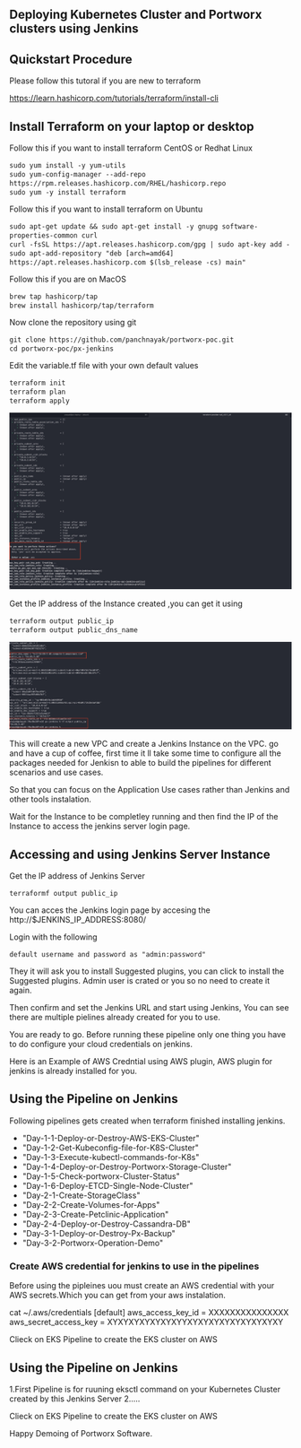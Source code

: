 ## Deploying Kubernetes Cluster and Portworx clusters using Jenkins



## Quickstart Procedure

Please follow this tutoral if you are new to terraform

https://learn.hashicorp.com/tutorials/terraform/install-cli

## Install Terraform on your laptop or desktop

Follow this if you want to install terraform CentOS or Redhat Linux
```
sudo yum install -y yum-utils
sudo yum-config-manager --add-repo https://rpm.releases.hashicorp.com/RHEL/hashicorp.repo
sudo yum -y install terraform
```

Follow this if you want to install terraform on Ubuntu

```
sudo apt-get update && sudo apt-get install -y gnupg software-properties-common curl
curl -fsSL https://apt.releases.hashicorp.com/gpg | sudo apt-key add -
sudo apt-add-repository "deb [arch=amd64] https://apt.releases.hashicorp.com $(lsb_release -cs) main"
```

Follow this if you are on MacOS
```
brew tap hashicorp/tap
brew install hashicorp/tap/terraform
```

Now clone the repository using git

```
git clone https://github.com/panchnayak/portworx-poc.git
cd portworx-poc/px-jenkins
```
Edit the variable.tf file with your own default values

```
terraform init
terraform plan
terraform apply
```
![Terraform Apply](/px-jenkins/images/terraform-apply.jpg?raw=true "Terraform Apply")

Get the IP address of the Instance created ,you can get it using

```
terraform output public_ip
terraform output public_dns_name
```
![](/px-jenkins/images/public-ip.jpg?raw=true)

This will create a new VPC and create a Jenkins Instance on the VPC. go and have a cup of coffee, first time it ll take some time to configure all the packages needed for Jenkisn to able to build the pipelines for different scenarios and use cases.

So that you can focus on the Application Use cases rather than Jenkins and other tools instalation.

Wait for the Instance to be completley running and then find the IP of the Instance to access the jenkins server login page.

## Accessing and using Jenkins Server Instance

Get the IP address of Jenkins Server

```
terraformf output public_ip

```

You can acces the Jenkins login page by accesing the http://$JENKINS_IP_ADDRESS:8080/

Login with the following

```
default username and password as "admin:password"
```

They it will ask you to install Suggested plugins, you can click to install the Suggested plugins. Admin user is crated or you so no need to create it again.

Then confirm and set the Jenkins URL and start using Jenkins, You can see there are multiple pielines already created for you to use.

You are ready to go. Before running these pipeline only one thing you have to do configure your cloud credentials on jenkins.

Here is an Example of AWS Credntial using AWS plugin, AWS plugin for jenkins is already installed for you.

## Using the Pipeline on Jenkins

Following pipelines gets created when terraform finished installing jenkins.

- "Day-1-1-Deploy-or-Destroy-AWS-EKS-Cluster"
- "Day-1-2-Get-Kubeconfig-file-for-K8S-Cluster"
- "Day-1-3-Execute-kubectl-commands-for-K8s" 
- "Day-1-4-Deploy-or-Destroy-Portworx-Storage-Cluster"
- "Day-1-5-Check-portworx-Cluster-Status"
- "Day-1-6-Deploy-ETCD-Single-Node-Cluster"
- "Day-2-1-Create-StorageClass"
- "Day-2-2-Create-Volumes-for-Apps"
- "Day-2-3-Create-Petclinic-Application"
- "Day-2-4-Deploy-or-Destroy-Cassandra-DB"
- "Day-3-1-Deploy-or-Destroy-Px-Backup" 
- "Day-3-2-Portworx-Operation-Demo"

### Create AWS credential for jenkins to use in the pipelines

Before using the pipleines uou must create an AWS credential with your AWS secrets.Which you can get from your aws instalation.

cat ~/.aws/credentials
[default]
aws_access_key_id = XXXXXXXXXXXXXXX
aws_secret_access_key = XYXYXYXYXYXYXYYXYXYXYXYXYXYXYXYXY

Clieck on EKS Pipeline to create the EKS cluster on AWS

## Using the Pipeline on Jenkins

1.First Pipeline is for ruuning eksctl command on your Kubernetes Cluster created by this Jenkins Server
2.....

Clieck on EKS Pipeline to create the EKS cluster on AWS

Happy Demoing of Portworx Software.


